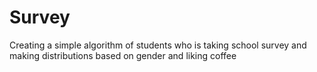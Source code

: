 # Survey
Creating a simple algorithm of students who is taking school survey and making distributions based on gender and liking coffee
